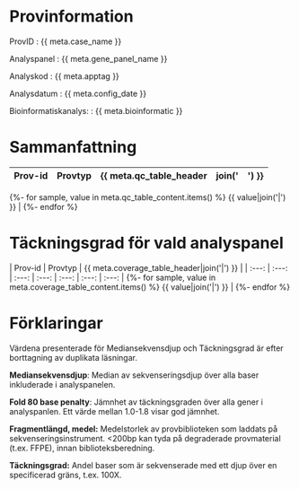 # Provinformation

ProvID
: {{ meta.case_name }}

Analyspanel
: {{ meta.gene_panel_name }} 

Analyskod
: {{ meta.apptag }} 

Analysdatum
: {{ meta.config_date }}

Bioinformatiskanalys:
: {{ meta.bioinformatic }}

# Sammanfattning

| Prov-id | Provtyp | {{ meta.qc_table_header|join('|') }} |
| :---: | :---: | :---: | :---: | :---: |
{%- for sample, value in meta.qc_table_content.items() %} 
{{ value|join('|') }} |
{%- endfor %}


# Täckningsgrad för vald analyspanel
| Prov-id | Provtyp | {{ meta.coverage_table_header|join('|') }} |
| :---: | :---: | :---: | :---: | :---: | :---: | :---: |
{%- for sample, value in meta.coverage_table_content.items() %} 
{{ value|join('|') }} |
{%- endfor %}

# Förklaringar
Värdena presenterade för Mediansekvensdjup och Täckningsgrad är efter borttagning av duplikata läsningar.

**Mediansekvensdjup**: Median av sekvenseringsdjup över alla baser inkluderade i analyspanelen.

**Fold 80 base penalty**: Jämnhet av täckningsgraden över alla gener i analyspanlen. Ett värde mellan 1.0-1.8 visar god jämnhet.

**Fragmentlängd, medel:** Medelstorlek av provbiblioteken som laddats på sekvenseringsinstrument. <200bp kan tyda på degraderade provmaterial (t.ex. FFPE), innan biblioteksberedning.  

**Täckningsgrad:** Andel baser som är sekvenserade med ett djup över en specificerad gräns, t.ex. 100X.
